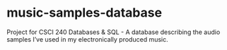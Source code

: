 # music-samples-database
Project for CSCI 240 Databases &amp; SQL - A database describing the audio samples I’ve used in my electronically produced music. 
